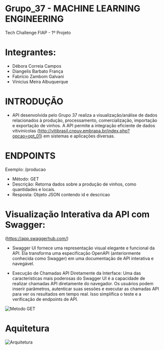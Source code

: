 # Grupo_37 -  MACHINE LEARNING ENGINEERING

Tech Challenge FIAP - 1º Projeto 

# Integrantes: 
- Débora Correia Campos
- Diangelis Barbato França
- Fabrício Zambom Galvani
- Vinicius Meira Albuquerque


# INTRODUÇÃO
  - API desenvolvida pelo Grupo 37 realiza a visualização/análise de dados relacionados à produção, processamento, comercialização, importação e exportação de vinhos. A API permite a integração eficiente de dados vitivinícolas (http://vitibrasil.cnpuv.embrapa.br/index.php?opcao=opt_01) em sistemas e aplicações diversas. 

# ENDPOINTS 
Exemplo: /producao
- Método: GET
- Descrição: Retorna dados sobre a produção de vinhos, como quantidades e locais.
- Resposta: Objeto JSON contendo id e descricao

# Visualização Interativa da API com Swagger:
(https://app.swaggerhub.com/)

- Swagger UI fornece uma representação visual elegante e funcional da API. Ela transforma uma especificação OpenAPI (anteriormente conhecida como Swagger) em uma documentação de API interativa e navegável.
  
- Execução de Chamadas API Diretamente da Interface:
Uma das características mais poderosas do Swagger UI é a capacidade de realizar chamadas API diretamente do navegador. Os usuários podem inserir parâmetros, autenticar suas sessões e executar as chamadas API para ver os resultados em tempo real. Isso simplifica o teste e a verificação de endpoints de API.

![Metodo GET](https://github.com/DiangelisF/Grupo_37/assets/170565693/9b84b653-3af0-4d8a-90c0-8e251a9577ec)

# Aquitetura
![Arquitetura](https://github.com/DiangelisF/Grupo_37/assets/170565693/4db6bbe1-328e-4529-a7aa-e5355af6fe0c)




